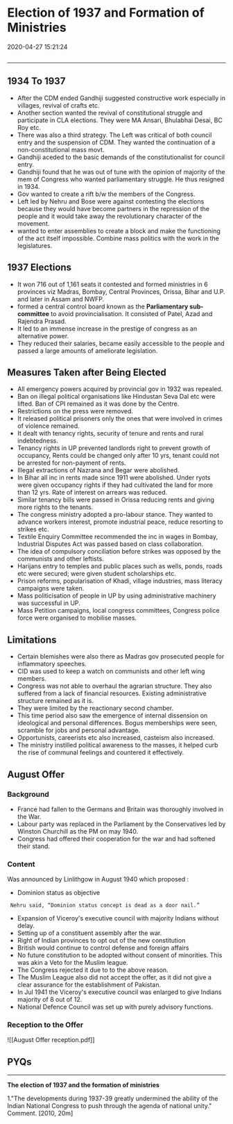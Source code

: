 # Election of 1937 and Formation of Ministries

2020-04-27 15:21:24

```toc
```

---

## 1934 To 1937
- After the CDM ended Gandhiji suggested constructive work especially in villages, revival of crafts etc.
- Another section wanted the revival of constitutional struggle and participate in CLA elections. They were MA Ansari, Bhulabhai Desai, BC Roy etc.
- There was also a third strategy. The Left was critical of both council entry and the suspension of CDM. They wanted the continuation of a non-constitutional mass movt.
- Gandhiji aceded to the basic demands of the constitutionalist for council entry.
- Gandhiji found that he was out of tune with the opinion of majority of the mem of Congress who wanted parliamentary struggle. He thus resigned in 1934.
- Gov wanted to create a rift b/w the members of the Congress.
- Left led by Nehru and Bose were against contesting the elections because they would have become partners in the repression of the people and it would take away the revolutionary character of the movement.
- wanted to enter assemblies to create a block and make the functioning of the act itself impossible. Combine mass politics with the work in the legislatures.

## 1937 Elections
- It won 716 out of 1,161 seats it contested and formed ministries in 6 provinces viz Madras, Bombay, Central Provinces, Orissa, Bihar and U.P. and later in Assam and NWFP.
- formed a central control board known as the **Parliamentary sub-committee** to avoid provincialisation. It consisted of Patel, Azad and Rajendra Prasad.
- It led to an immense increase in the prestige of congress as an alternative power.
- They reduced their salaries, became easily accessible to the people and passed a large amounts of ameliorate legislation.

## Measures Taken after Being Elected
- All emergency powers acquired by provincial gov in 1932 was repealed. 
- Ban on illegal political organisations like Hindustan Seva Dal etc were lifted. Ban of CPI remained as it was done by the Centre. 
- Restrictions on the press were removed.
- It released political prisoners only the ones that were involved in crimes of violence remained.
- It dealt with tenancy rights, security of tenure and rents and rural indebtedness.
- Tenancy rights in UP prevented landlords right to prevent growth of occupancy, Rents could be changed only after 10 yrs, tenant could not be arrested for non-payment of rents.
- Illegal extractions of Nazrana and Begar were abolished.
- In Bihar all inc in rents made since 1911 were abolished. Under ryots were given occupancy rights if they had cultivated the land for more than 12 yrs. Rate of interest on arrears was reduced.
- Similar tenancy bills were passed in Orissa reducing rents and giving more rights to the tenants.
- The congress ministry adopted a pro-labour stance. They wanted to advance workers interest, promote industrial peace, reduce resorting to strikes etc.
- Textile Enquiry Committee recommended the inc in wages in Bombay, Industrial Disputes Act was passed based on class collaboration.
- The idea of compulsory conciliation before strikes was opposed by the communists and other leftists.
- Harijans entry to temples and public places such as wells, ponds, roads etc were secured; were given student scholarships etc.
- Prison reforms, popularisation of Khadi, village industries, mass literacy campaigns were taken.
- Mass politicisation of people in UP by using administrative machinery was successful in UP. 
- Mass Petition campaigns, local congress committees, Congress police force were organised to mobilise masses.

## Limitations
- Certain blemishes were also there as Madras gov prosecuted people for inflammatory speeches.
- CID was used to keep a watch on communists and other left wing members.
- Congress was not able to overhaul the agrarian structure. They also suffered from a lack of financial resources. Existing administrative structure remained as it is.
- They were limited by the reactionary second chamber.
- This time period also saw the emergence of internal dissension on ideological and personal differences. Bogus memberships were seen, scramble for jobs and personal advantage.
- Opportunists, careerists etc also increased, casteism also increased.
- The ministry instilled political awareness to the masses, it helped curb the rise of communal feelings and countered it effectively.

## August Offer

### **Background**
- France had fallen to the Germans and Britain was thoroughly involved in the War.
- Labour party was replaced in the Parliament by the Conservatives led by Winston Churchill as the PM on may 1940. 
- Congress had offered their cooperation for the war and had softened their stand.

### Content

Was announced by Linlithgow in August 1940 which proposed :

- Dominion status as objective

```ad-Views
 Nehru said, “Dominion status concept is dead as a door nail.”

```


- Expansion of Viceroy's executive council with majority Indians without delay.
- Setting up of a constituent assembly after the war.
- Right of Indian provinces to opt out of the new constitution
- British would continue to control defense and foreign affairs
- No future constitution to be adopted without consent of minorities. This was akin a Veto for the Muslim league.
- The Congress rejected it due to to the above reason. 
- The Muslim League also did not accept the offer, as it did not give a clear assurance for the establishment of Pakistan.
- In Jul 1941 the Viceroy's executive council was enlarged to give Indians majority of 8 out of 12. 
- National Defence Council was set up with purely advisory functions.

### Reception to the Offer

![[August Offer reception.pdf]]

## PYQs

---

**The election of 1937 and the formation of ministries**

1."The developments during 1937-39 greatly undermined the ability of the Indian National Congress to push through the agenda of national unity." Comment. [2010, 20m]
